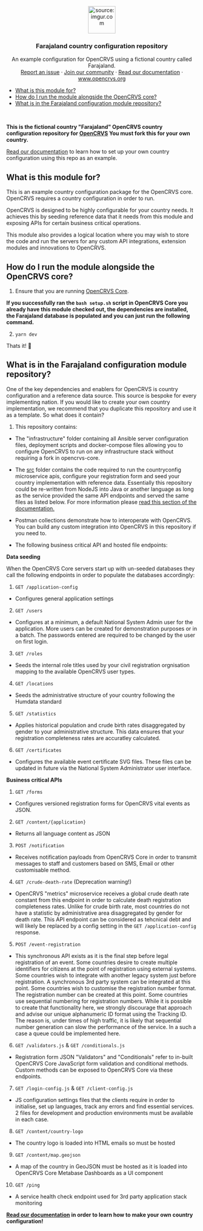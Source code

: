 <p align="center"> <a href="https://www.opencrvs.org"><img src="https://i.imgur.com/W7ULmox.png" title="source: imgur.com" / style="max-width:100%;"width="72" height="72"></a>
</p>
<h3 align="center">Farajaland country configuration repository</h3>
<p align="center">An example configuration for OpenCRVS using a fictional country called Farajaland.
<br>
<a href="https://github.com/opencrvs/opencrvs-core/issues">Report an issue</a>  ·  <a href="https://community.opencrvs.org">Join our community</a>  ·  <a href="https://documentation.opencrvs.org">Read our documentation</a>  ·  <a href="https://www.opencrvs.org">www.opencrvs.org</a></p>

<!-- START doctoc generated TOC please keep comment here to allow auto update -->
<!-- DON'T EDIT THIS SECTION, INSTEAD RE-RUN doctoc TO UPDATE -->

- [What is this module for?](#what-is-this-module-for)
- [How do I run the module alongside the OpenCRVS core?](#how-do-i-run-the-module-alongside-the-opencrvs-core)
- [What is in the Farajaland configuration module repository?](#what-is-in-the-farajaland-configuration-module-repository)

<!-- END doctoc generated TOC please keep comment here to allow auto update -->
<br>

**This is the fictional country "Farajaland" OpenCRVS country configuration repository for [OpenCRVS](https://github.com/opencrvs/opencrvs-core) You must fork this for your own country.**

<a href="https://documentation.opencrvs.org/setup/3.-installation/3.2-set-up-your-own-country-configuration">Read our documentation</a> to learn how to set up your own country configuration using this repo as an example.

## What is this module for?

This is an example country configuration package for the OpenCRVS core. OpenCRVS requires a country configuration in order to run.

OpenCRVS is designed to be highly configurable for your country needs. It achieves this by seeding reference data that it needs from this module and exposing APIs for certain business critical operations. 

This module also provides a logical location where you may wish to store the code and run the servers for any custom API integrations, extension modules and innovations to OpenCRVS.

## How do I run the module alongside the OpenCRVS core?

1. Ensure that you are running [OpenCRVS Core](https://github.com/opencrvs/opencrvs-core).  

**If you successfully ran the `bash setup.sh` script in OpenCRVS Core you already have this module checked out, the dependencies are installed, the Farajaland database is populated and you can just run the following command.** 

2. `yarn dev`

Thats it! 🎉

## What is in the Farajaland configuration module repository?

One of the key dependencies and enablers for OpenCRVS is country configuration and a reference data source. This source is bespoke for every implementing nation. If you would like to create your own country implementation, we recommend that you duplicate this repository and use it as a template. So what does it contain?

1. This repository contains:

- The "infrastructure" folder containing all Ansible server configuration files, deployment scripts and docker-compose files allowing you to configure OpenCRVS to run on any infrastructure stack without requiring a fork in opencrvs-core.

- The [src](https://github.com/opencrvs/opencrvs-countryconfig/master/src) folder contains the code required to run the countryconfig microservice apis, configure your registration form and seed your country implementation with reference data. Essentially this repository could be re-written from NodeJS into Java or another language as long as the service provided the same API endpoints and served the same files as listed below. For more information please [read this section of the documentation.](https://documentation.opencrvs.org/setup/3.-installation/3.2-set-up-your-own-country-configuration)

- Postman collections demonstrate how to interoperate with OpenCRVS.  You can build any custom integration into OpenCRVS in this repository if you need to.

- The following business critical API and hosted file endpoints:

**Data seeding**

When the OpenCRVS Core servers start up with un-seeded databases they call the following endpoints in order to populate the databases accordingly:

1. `GET /application-config`

- Configures general application settings 

2. `GET /users`

- Configures at a minimum, a default National System Admin user for the application.  More users can be created for demonstration purposes or in a batch.  The passwords entered are required to be changed by the user on first login.

3. `GET /roles`

- Seeds the internal role titles used by your civil registration orgnisation mapping to the available OpenCRVS user types.

4. `GET /locations`

- Seeds the administrative structure of your country following the Humdata standard

5. `GET /statistics`

- Applies historical population and crude birth rates disaggregated by gender to your administrative structure.  This data ensures that your registration completeness rates are accuratley calculated.

6. `GET /certificates`

- Configures the available event certificate SVG files. These files can be updated in future via the National System Administrator user interface.

**Business critical APIs**

1. `GET /forms`

- Configures versioned registration forms for OpenCRVS vital events as JSON.

2. `GET /content/{application}`

- Returns all language content as JSON

3. `POST /notification`

- Receives notification payloads from OpenCRVS Core in order to transmit messages to staff and customers based on SMS, Email or other customisable method.

4. `GET /crude-death-rate` (Deprecation warning!)

- OpenCRVS "metrics" microservice receives a global crude death rate constant from this endpoint in order to calculate death registration completeness rates.  Unlike for crude birth rate, most countries do not have a statistic by administrative area disaggregated by gender for death rate.  This API endpoint can be considered as tehcnical debt and will likely be replaced by a config setting in the `GET /application-config` response.

5. `POST /event-registration`

- This synchronous API exists as it is the final step before legal registration of an event.  Some countries desire to create multiple identifiers for citizens at the point of registration using external systems. Some countries wish to integrate with another legacy system just before registration.  A synchronous 3rd party system can be integrated at this point. Some countries wish to customise the registration number format.  The registration number can be created at this point. Some countries use sequential numbering for registration numbers.  While it is possible to create that functionality here, we strongly discourage that approach and advise our unique alphanumeric ID format using the Tracking ID. The reason is, under times of high traffic, it is likely that sequential number generation can slow the performance of the service.  In a such a case a queue could be implemented here.

6. `GET /validators.js` & `GET /conditionals.js`

- Registration form JSON "Validators" and "Conditionals" refer to in-built OpenCRVS Core JavaScript form validation and conditional methods. Custom methods can be exposed to OpenCRVS Core via these endpoints.

7. `GET /login-config.js` & `GET /client-config.js`

- JS configuration settings files that the clients require in order to initialise, set up languages, track any errors and find essential services. 2 files for development and production environments must be available in each case.

8. `GET /content/country-logo`

- The country logo is loaded into HTML emails so must be hosted

9. `GET /content/map.geojson`

- A map of the country in GeoJSON must be hosted as it is loaded into OpenCRVS Core Metabase Dashboards as a UI component

10. `GET /ping`

- A service health check endpoint used for 3rd party application stack monitoring

**<a href="https://documentation.opencrvs.org">Read our documentation</a> in order to learn how to make your own country configuration!**

